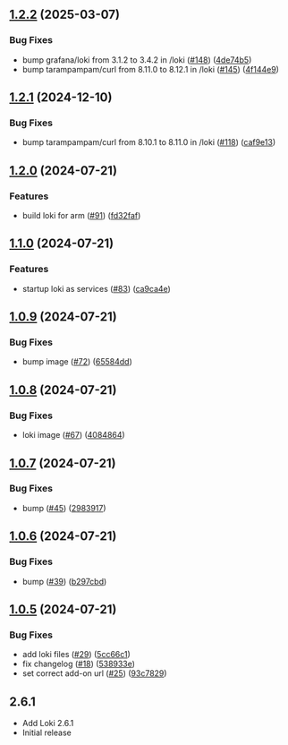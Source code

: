 <!-- https://developers.home-assistant.io/docs/add-ons/presentation#keeping-a-changelog -->

## [1.2.2](https://github.com/cedricziel/ha-addons/compare/loki-1.2.1...loki-1.2.2) (2025-03-07)


### Bug Fixes

* bump grafana/loki from 3.1.2 to 3.4.2 in /loki ([#148](https://github.com/cedricziel/ha-addons/issues/148)) ([4de74b5](https://github.com/cedricziel/ha-addons/commit/4de74b5857c16f4761ae3a5322242e6ea7e46dcb))
* bump tarampampam/curl from 8.11.0 to 8.12.1 in /loki ([#145](https://github.com/cedricziel/ha-addons/issues/145)) ([4f144e9](https://github.com/cedricziel/ha-addons/commit/4f144e9c3ee61bab53a99251fd9cb49a6e496f67))

## [1.2.1](https://github.com/cedricziel/ha-addons/compare/loki-1.2.0...loki-1.2.1) (2024-12-10)


### Bug Fixes

* bump tarampampam/curl from 8.10.1 to 8.11.0 in /loki ([#118](https://github.com/cedricziel/ha-addons/issues/118)) ([caf9e13](https://github.com/cedricziel/ha-addons/commit/caf9e13f86de1a4a5c4ab61b3110bb3c2e23e978))

## [1.2.0](https://github.com/cedricziel/ha-addons/compare/loki-1.1.0...loki-1.2.0) (2024-07-21)


### Features

* build loki for arm ([#91](https://github.com/cedricziel/ha-addons/issues/91)) ([fd32faf](https://github.com/cedricziel/ha-addons/commit/fd32fafa05cb39907b30248de9d0a01e037dcbb5))

## [1.1.0](https://github.com/cedricziel/ha-addons/compare/loki-1.0.9...loki-1.1.0) (2024-07-21)


### Features

* startup loki as services ([#83](https://github.com/cedricziel/ha-addons/issues/83)) ([ca9ca4e](https://github.com/cedricziel/ha-addons/commit/ca9ca4e6f0010e8d5ae010a909e1ead5fb19f547))

## [1.0.9](https://github.com/cedricziel/ha-addons/compare/loki-1.0.8...loki-1.0.9) (2024-07-21)


### Bug Fixes

* bump image ([#72](https://github.com/cedricziel/ha-addons/issues/72)) ([65584dd](https://github.com/cedricziel/ha-addons/commit/65584dd786c8b9df1ed3e9255e7d24fd6c1fba48))

## [1.0.8](https://github.com/cedricziel/ha-addons/compare/loki-1.0.7...loki-1.0.8) (2024-07-21)


### Bug Fixes

* loki image ([#67](https://github.com/cedricziel/ha-addons/issues/67)) ([4084864](https://github.com/cedricziel/ha-addons/commit/4084864fcca2f06c327b64b99367d7b4b4b3bf50))

## [1.0.7](https://github.com/cedricziel/ha-addons/compare/loki-1.0.6...loki-1.0.7) (2024-07-21)


### Bug Fixes

* bump ([#45](https://github.com/cedricziel/ha-addons/issues/45)) ([2983917](https://github.com/cedricziel/ha-addons/commit/2983917c0cd09bcb9df0040eb0089a36b18bb734))

## [1.0.6](https://github.com/cedricziel/ha-addons/compare/loki-1.0.5...loki-1.0.6) (2024-07-21)


### Bug Fixes

* bump ([#39](https://github.com/cedricziel/ha-addons/issues/39)) ([b297cbd](https://github.com/cedricziel/ha-addons/commit/b297cbdd33f7412e48ef62ed301c5fc9f6007e90))

## [1.0.5](https://github.com/cedricziel/ha-addons/compare/loki-1.0.4...loki-1.0.5) (2024-07-21)


### Bug Fixes

* add loki files ([#29](https://github.com/cedricziel/ha-addons/issues/29)) ([5cc66c1](https://github.com/cedricziel/ha-addons/commit/5cc66c1027166da67c216303c01bacfa171053b7))
* fix changelog ([#18](https://github.com/cedricziel/ha-addons/issues/18)) ([538933e](https://github.com/cedricziel/ha-addons/commit/538933eba58e9bffa553d851da6d993b35db9fcf))
* set correct add-on url ([#25](https://github.com/cedricziel/ha-addons/issues/25)) ([93c7829](https://github.com/cedricziel/ha-addons/commit/93c7829f8f461772ce0ab7461368b331ba5b30c7))

## 2.6.1

- Add Loki 2.6.1
- Initial release

